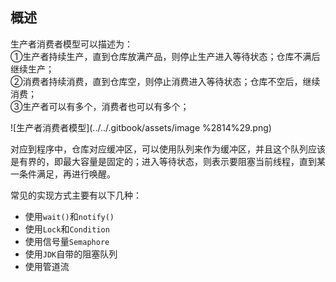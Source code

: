 ## 概述

生产者消费者模型可以描述为：  
①生产者持续生产，直到仓库放满产品，则停止生产进入等待状态；仓库不满后继续生产；  
②消费者持续消费，直到仓库空，则停止消费进入等待状态；仓库不空后，继续消费；  
③生产者可以有多个，消费者也可以有多个；

![生产者消费者模型](../../.gitbook/assets/image %2814%29.png)

对应到程序中，仓库对应缓冲区，可以使用队列来作为缓冲区，并且这个队列应该是有界的，即最大容量是固定的；进入等待状态，则表示要阻塞当前线程，直到某一条件满足，再进行唤醒。

常见的实现方式主要有以下几种：

* 使用`wait()`和`notify()`
* 使用`Lock`和`Condition`
* 使用信号量`Semaphore`
* 使用`JDK`自带的阻塞队列
* 使用管道流



